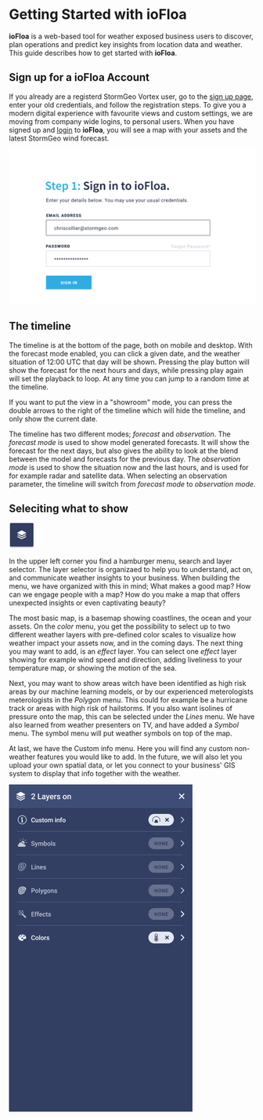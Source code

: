 # Getting Started with ioFloa

**ioFloa** is a web-based tool for weather exposed business users to discover, plan operations and predict key insights from location data and weather. This guide describes how to get started with **ioFloa**.

## Sign up for a ioFloa Account

If you already are a registerd StormGeo Vortex user, go to the [sign up page](https://floa.io/signup), enter your old credentials, and follow the registration steps. To give you a modern digital experience with favourite views and custom settings, we are moving from company wide logins, to personal users.  When you have signed up and [login](https://floa.io/login) to **ioFloa**, you will see a map with your assets and the latest StormGeo wind forecast.

<p>
    <img src="images/signup.png" />
</p>

## The timeline
The timeline is at the bottom of the page, both on mobile and desktop. With the forecast mode enabled, you can click a given date, and the weather situation of 12:00 UTC that day will be shown. Pressing the play button will show the forecast for the next hours and days, while pressing play again will set the playback to loop. At any time you can jump to a random time at the timeline. 

If you want to put the view in a "showroom" mode, you can press the double arrows to the right of the timeline which will hide the timeline, and only show the current date. 

The timeline has two different modes; *forecast* and *observation*. The *forecast mode* is used to show model generated forecasts. It will show the forecast for the next days, but also gives the ability to look at the blend between the model and forecasts for the previous day. The *observation mode* is used to show the situation now and the last hours, and is used for for example radar and satellite data. When selecting an observation parameter, the timeline will switch from *forecast mode* to *observation mode*.

## Seleciting what to show

<p>
    <img src="images/layer.png" />
</p>


In the upper left corner you find a hamburger menu, search and layer selector. The layer selector is organizaed to help you to understand, act on, and communicate weather insights to your business.  When building the menu, we have organized with this in mind; What makes a good map? How can we engage people with a map? How do you make a map that offers unexpected insights or even captivating beauty?

The most basic map, is a basemap showing coastlines, the ocean and your assets. On the *color* menu, you get the possibility to select up to two different weather layers with pre-defined color scales to visualize how weather impact your assets now, and in the coming days. The next thing you may want to add, is an *effect* layer. You can select one *effect* layer showing for example wind speed and direction, adding liveliness to your temperature map, or showing the motion of the sea. 

Next, you may want to show areas witch have been identified as high risk areas by our machine learning models, or by our experienced meterologists meterologists in the *Polygon* menu. This could for example be a hurricane track or areas with high risk of hailstorms. If you also want isolines of pressure onto the map, this can be selected under the *Lines* menu. We have also learned from weather presenters on TV, and have added a *Symbol* menu. The symbol menu will put weather symbols on top of the map. 

At last, we have the Custom info menu. Here you will find any custom non-weather features you would like to add. In the future, we will also let you upload your own spatial data, or let you connect to your business' GIS system to display that info together with the weather. 


<p>
    <img src="images/menu.png" />
</p>

